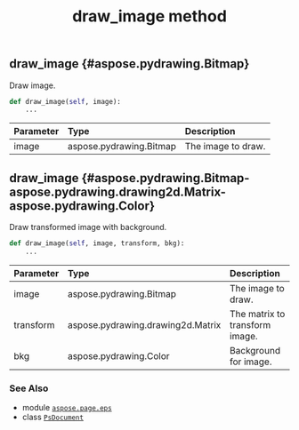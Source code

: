 ﻿---
title: draw_image method
second_title: Aspose.Page for Python via .NET API References
description: 
type: docs
weight: 110
url: /python-net/aspose.page.eps/psdocument/draw_image/
is_root: false
---

## draw_image {#aspose.pydrawing.Bitmap}

Draw image.



```python
def draw_image(self, image):
    ...
```


| Parameter | Type | Description |
| :- | :- | :- |
| image | aspose.pydrawing.Bitmap | The image to draw. |


## draw_image {#aspose.pydrawing.Bitmap-aspose.pydrawing.drawing2d.Matrix-aspose.pydrawing.Color}

Draw transformed image with background.



```python
def draw_image(self, image, transform, bkg):
    ...
```


| Parameter | Type | Description |
| :- | :- | :- |
| image | aspose.pydrawing.Bitmap | The image to draw. |
| transform | aspose.pydrawing.drawing2d.Matrix | The matrix to transform image. |
| bkg | aspose.pydrawing.Color | Background for image. |



### See Also
* module [`aspose.page.eps`](../../)
* class [`PsDocument`](/page/python-net/aspose.page.eps/psdocument)
